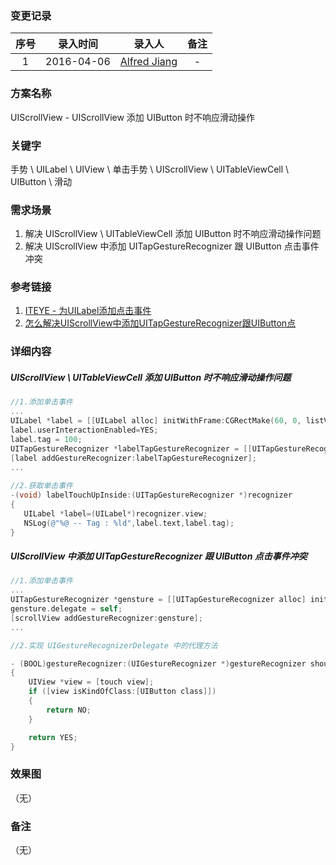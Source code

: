 ### 变更记录

| 序号 | 录入时间 | 录入人 | 备注 |
|:--------:|:--------:|:--------:|:--------:|
| 1 | 2016-04-06 | [Alfred Jiang](https://github.com/viktyz) | - |

### 方案名称

UIScrollView - UIScrollView 添加 UIButton 时不响应滑动操作

### 关键字

手势 \  UILabel \ UIView \ 单击手势 \  UIScrollView \ UITableViewCell \ UIButton \ 滑动

### 需求场景

1. 解决 UIScrollView \ UITableViewCell 添加 UIButton 时不响应滑动操作问题
2. 解决 UIScrollView 中添加 UITapGestureRecognizer 跟 UIButton 点击事件冲突

### 参考链接

1. [ITEYE - 为UILabel添加点击事件](http://bewithme.iteye.com/blog/2191151)
2. [怎么解决UIScrollView中添加UITapGestureRecognizer跟UIButton点](http://www.07net01.com/zhishi/292537.html)

### 详细内容

##### UIScrollView \ UITableViewCell 添加 UIButton 时不响应滑动操作问题

```objective-c
//1.添加单击事件
...
UILabel *label = [[UILabel alloc] initWithFrame:CGRectMake(60, 0, listV.frame.size.width - 60, listV.frame.size.height)];  
label.userInteractionEnabled=YES;  
label.tag = 100;
UITapGestureRecognizer *labelTapGestureRecognizer = [[UITapGestureRecognizer alloc]initWithTarget:self action:@selector(labelTouchUpInside:)];  
[label addGestureRecognizer:labelTapGestureRecognizer];  
...
  
//2.获取单击事件
-(void) labelTouchUpInside:(UITapGestureRecognizer *)recognizer
{  
   UILabel *label=(UILabel*)recognizer.view;  
   NSLog(@"%@ -- Tag : %ld",label.text,label.tag);  
} 
```

##### UIScrollView 中添加 UITapGestureRecognizer 跟 UIButton 点击事件冲突

```objective-c
//1.添加单击事件
...
UITapGestureRecognizer *gensture = [[UITapGestureRecognizer alloc] initWithTarget:self action:@selector(scrollViewTapAction)];
gensture.delegate = self;
[scrollView addGestureRecognizer:gensture];
...

//2.实现 UIGestureRecognizerDelegate 中的代理方法

- (BOOL)gestureRecognizer:(UIGestureRecognizer *)gestureRecognizer shouldReceiveTouch:(UITouch *)touch
{ 
    UIView *view = [touch view]; 
    if ([view isKindOfClass:[UIButton class]]) 
    { 
        return NO; 
    } 

    return YES;
}

```

### 效果图
（无）

### 备注
（无）
